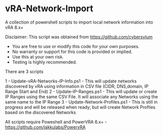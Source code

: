 # vRA-Network-Import
A collection of powershell scripts to import local network information into vRA 8.x+

Disclaimer:  This script was obtained from https://github.com/cybersylum
  * You are free to use or modify this code for your own purposes.
  * No warranty or support for this code is provided or implied.  
  * Use this at your own risk.  
  * Testing is highly recommended.

There are 3 scripts

1 - Update-vRA-Networks-IP-Info.ps1 - This will update networks discovered by vRA using information in CSV file (CIDR, DNS,domain, IP Range Start and End)
2 - Update-IP-Ranges.ps1 - This will update or create IP Ranges using the same CSV File.  It will associate any Networks using the same name to the IP Range
3 - Update-Network-Profiles.ps1 - This is still in progress and will be released when ready; but will create Network Profiles based on the discovered Networks


All scripts require Poweshell and PowerVRA 6.x+ - https://github.com/jakkulabs/PowervRA
